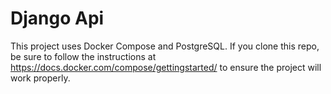# Django Api

This project uses Docker Compose and PostgreSQL. If you clone this repo, 
be sure to follow the instructions at https://docs.docker.com/compose/gettingstarted/
to ensure the project will work properly.
